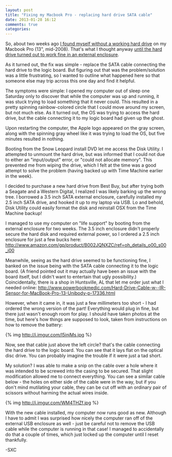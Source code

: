 ```yaml
---
layout: post
title: "Fixing my Macbook Pro - replacing hard drive SATA cable"
date: 2013-01-28 16:12
comments: true
categories: 
---
```


So, about two weeks ago [I found myself without a working hard drive](https://www.facebook.com/steven.clontz/posts/10101144733985781) on my Macbook Pro (13", mid-2008). That's what I thought anyway [until the hard drive turned out to work fine in an external enclosure](https://www.facebook.com/steven.clontz/posts/10101146355955341). 

As it turned out, the fix was simple - replace the SATA cable connecting the hard drive to the logic board. But figuring out that was the problem/solution was a little frustrating, so I wanted to outline what happened here so that someone else may trip across this one day and find it helpful.

<!-- more -->

The symptoms were simple: I opened my computer out of sleep one Saturday only to discover that while the computer was up and running, it was stuck trying to load something that it never could. This resulted in a pretty spinning rainbow-colored circle that I could move around my screen, but not much else. As it turned out, the OS was trying to access the hard drive, but the cable connecting it to my logic board had given up the ghost.

Upon restarting the computer, the Apple logo appeared on the gray screen, along with the spinning gray wheel like it was trying to load the OS, but five minutes resulted in nothing.

Booting from the Snow Leopard install DVD let me access the Disk Utility. I attempted to unmount the hard drive, but was informed that I could not due to either an "input/output" error, or "could not allocate memory". This prevented me from wiping the drive, which I felt at the time was a good attempt to solve the problem (having backed up with Time Machine earlier in the week).

I decided to purchase a new hard drive from Best Buy, but after trying both a Seagate and a Western Digital, I realized I was likely barking up the wrong tree. I borrowed a 3.5 inch SATA external enclosure, carefully installed my 2.5 inch SATA drive, and hooked it up to my laptop via USB. Lo and behold, Disk Utility could easily format the disk and reinstall OSX from the Time Machine backup!

I managed to use my computer on "life support" by booting from the external enclosure for two weeks. The 3.5 inch enclosure didn't properly secure the hard disk and required external power, so I ordered a 2.5 inch enclosure for just a few bucks here: <http://www.amazon.com/gp/product/B002JQNXZC/ref=oh_details_o00_s00_i00>

Meanwhile, seeing as the hard drive seemed to be functioning fine, I banked on the issue being with the SATA cable connecting it to the logic board. (A friend pointed out it may actually have been an issue with the board itself, but I didn't want to entertain that ugly possibility.) Coincidentally, there is a shop in Huntsville, AL that let me order just what I needed online: <http://www.powerbookmedic.com/Hard-Drive-Cable-w--IR-Sensor-for-MacBook-Pro-13-Unibody-p-17336.html>

However, when it came in, it was just a few millimeters too short - I had ordered the wrong version of the part! Everything would plug in fine, but there just wasn't enough room for play. I should have taken photos at the time, but here's how things are supposed to look, taken from instructions on how to remove the battery:

{% img http://i.imgur.com/l5injMs.jpg %}

Now, see that cable just above the left circle? that's the cable connecting the hard drive to the logic board. You can see that it lays flat on the optical disc drive. You can probably imagine the trouble if it were just a tad short.

My solution? I was able to make a snip on the cable over a hole where it was intended to be screwed into the casing to be secured. That slight modification allowed me to connect everything. You can see a similar cable below - the holes on either side of the cable were in the way, but if you don't mind mutilating your cable, they can be cut off with an ordinary pair of scissors without harming the actual wires inside.

{% img http://i.imgur.com/WM4THZf.jpg %}

With the new cable installed, my computer now runs good as new. Although I have to admit I was surprised how nicely the computer ran off of the external USB enclosure as well - just be careful not to remove the USB cable while the computer is running in that case! I managed to accidentally do that a couple of times, which just locked up the computer until I reset thankfully.

-SXC